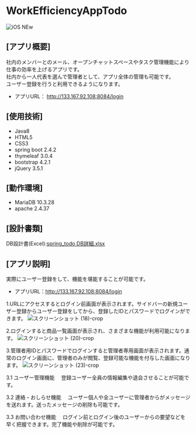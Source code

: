 # WorkEfficiencyAppTodo 
![iOS NEw](https://user-images.githubusercontent.com/83486993/149529620-3f631894-6524-4f8b-a371-5c2c294d0f88.png)


## [アプリ概要]
社内のメンバーとのメール、オープンチャットスペースやタスク管理機能により仕事の効率を上げるアプリです。  
社内から一人代表を選んで管理者として、アプリ全体の管理も可能です。  
ユーザー登録を行うと利用できるようになります。
* アプリURL： http://133.167.92.108:8084/login

## [使用技術]
* Java8
* HTML5
* CSS3
* spring boot 2.4.2
* thymeleaf 3.0.4
* bootstrap 4.2.1
* jQuery 3.5.1

## [動作環境]
* MariaDB 10.3.28
* apache 2.4.37 

## [設計書類]

DB設計書(Excel):[spring_todo DB詳細.xlsx](https://github.com/YumaMaruyama/WorkEfficiencyAppTodo/files/7424722/spring_todo.DB.xlsx)


 
 ## [アプリ説明] ##
  
実際にユーザー登録をして、機能を堪能することが可能です。  
* アプリURL：http://133.167.92.108:8084/login

1.URLにアクセスするとログイン前画面が表示されます。サイドバーの新規ユーザー登録からユーザー登録をしてから、登録したIDとパスワードでログインができます。
![スクリーンショット (18)-crop](https://user-images.githubusercontent.com/83486993/136146014-bdaea9cd-afc9-4b59-a158-5e0d920f1af2.png)


2.ログインすると商品一覧画面が表示され、さまざまな機能が利用可能になります。
![スクリーンショット (20)-crop](https://user-images.githubusercontent.com/83486993/136146117-efd14d08-eb46-46e9-9aa5-979095037b5d.png)



3.管理者用IDとパスワードでログインすると管理者専用画面が表示されます。通常のログイン画面に、管理者のみが閲覧、登録可能な機能を付与した画面になります。
![スクリーンショット (23)-crop](https://user-images.githubusercontent.com/83486993/136148459-a28f1cbe-0cfd-427c-84b3-d606d412ce99.png)

3.1 ユーザー管理機能
　登録ユーザー全員の情報編集や退会させることが可能です。

3.2 連絡・おしらせ機能
　ユーザー個人や全ユーザーに管理者からがメッセージを送れます。送ったメッセージの削除も可能です。

3.3 お問い合わせ機能
　ログイン前とログイン後のユーザーからの要望などを早く把握できます。完了機能や削除が可能です。


